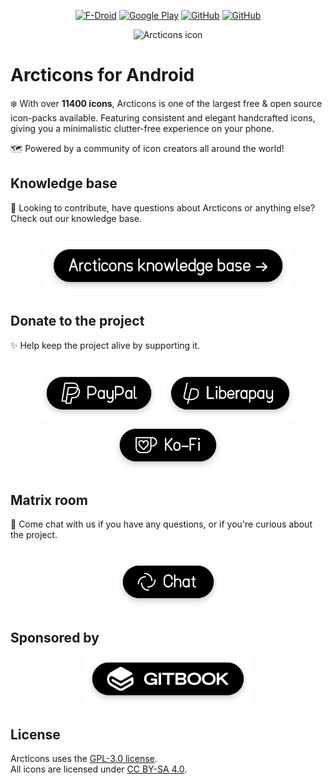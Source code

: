 <div align="center">
  
  [<img alt="F-Droid" src="https://img.shields.io/f-droid/v/com.donnnno.arcticons">](https://f-droid.org/packages/com.donnnno.arcticons) 
  [<img alt="Google Play" src="https://img.shields.io/endpoint?color=green&logo=google-play&logoColor=green&url=https%3A%2F%2Fplay.cuzi.workers.dev%2Fplay%3Fi%3Dcom.donnnno.arcticons%26l%3DGoogle%2520Play%26m%3D%24version">](https://play.google.com/store/apps/details?id=com.donnnno.arcticons)
  [<img alt="GitHub" src="https://img.shields.io/github/downloads/donnnno/arcticons/total?label=github%20downloads">](https://github.com/Arcticons-Team/Arcticons/releases/latest) 
  [<img alt="GitHub" src="https://img.shields.io/github/downloads/donnnno/arcticons/latest/total">](https://github.com/Arcticons-Team/Arcticons/releases/latest) 
  
  ![Arcticons icon](github/arcticons.png)
</div>
  
# Arcticons for Android
❄️ With over **11400 icons**, Arcticons is one of the largest free & open source icon-packs available. Featuring consistent and elegant handcrafted icons, giving you a minimalistic clutter-free experience on your phone. <br>

🗺️ Powered by a community of icon creators all around the world!
  
## Knowledge base
📖 Looking to contribute, have questions about Arcticons or anything else? Check out our knowledge base.

<div align="center">
  <br>
  <a href="https://docs.arcticons.com/"><img height="80" alt="Knowledge base" src="github/knowledgebase.webp"></a>
</div>

## Donate to the project

✨ Help keep the project alive by supporting it.

<div align="center">
  <br>
  <a href="https://www.paypal.com/paypalme/onnovdd"><img height="80" alt="Donate using Paypal" src="github/paypal.webp"></a>   <a href="https://liberapay.com/Donno/donate"><img height="80" alt="Donate using Liberapay" src="github/liberapay.webp"></a>   <a href="https://Ko-fi.com/donno_"><img height="80" alt="Donate using Ko-Fi" src="github/kofi.webp"></a>
</div>

## Matrix room

💬 Come chat with us if you have any questions, or if you're curious about the project.

<div align="center">
  <br>
  <a href="https://matrix.to/#/#arcticons-central:matrix.org"><img height="80" alt="Matrix room" src="github/chat.webp"></a>
</div>

## Sponsored by
<div align="center">
  <a href="https://www.gitbook.com/"><img height="80" alt="GitBook" src="github/gitbook.webp"></a>
</div>

## License
  Arcticons uses the [GPL-3.0 license](https://www.gnu.org/licenses/gpl-3.0.en.html).<br>
  All icons are licensed under [CC BY-SA 4.0](https://creativecommons.org/licenses/by-sa/4.0/).<br>

